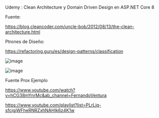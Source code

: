 Udemy : Clean Architecture y Domain Driven Design en ASP.NET Core 8

Fuente: 

https://blog.cleancoder.com/uncle-bob/2012/08/13/the-clean-architecture.html

Ptrones de Diseño: 

https://refactoring.guru/es/design-patterns/classification

![image](https://github.com/sebatucco/IntroduccionCleanArchitectureE3/assets/4566043/33991b8f-fe34-421f-b3ee-1f31e0bc3930)

![image](https://github.com/sebatucco/IntroduccionCleanArchitectureE3/assets/4566043/08c1a038-aa79-4f54-97df-a952fc73ce24)


Fuente Prox Ejemplo

https://www.youtube.com/watch?v=hCG38mYnrMc&ab_channel=FernandoVentura

https://www.youtube.com/playlist?list=PLrLjq-sfcigjWFheRNRZxhNAHIk6z4K1w
